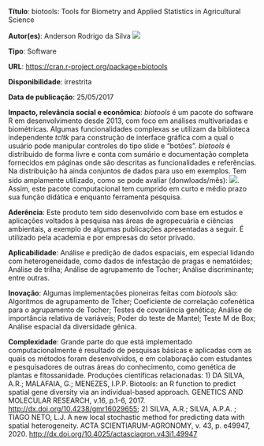 **Título**: biotools: Tools for Biometry and Applied Statistics in Agricultural Science

**Autor(es)**: Anderson Rodrigo da Silva [![](https://orcid.org/sites/default/files/images/orcid_16x16.png)](https://orcid.org/0000-0003-2518-542X)

**Tipo**: Software

**URL**: <https://cran.r-project.org/package=biotools>

**Disponibilidade**: irrestrita

**Data de publicação**: 25/05/2017

**Impacto, relevância social e econômica**: _biotools_ é um pacote do software R em desenvolvimento desde 2013, com foco em análises multivariadas e biométricas. Algumas funcionalidades complexas se utilizam da biblioteca independente _tcltk_ para construção de interface gráfica com a qual o usuário pode manipular controles do tipo slide e “botões”. _biotools_ é distribuido de forma livre e conta com sumário e documentação completa fornecidos em páginas onde são descritas as funcionalidades e referências. Na distribuição há ainda conjuntos de dados para uso em exemplos. Tem sido amplamente utilizado, como se pode avaliar (donwloads/mês): ![](https://cranlogs.r-pkg.org/badges/biotools). Assim, este pacote computacional tem cumprido em curto e médio prazo sua função didática e enquanto ferramenta pesquisa.

**Aderência**: Este produto tem sido desenvolvido com base em estudos e aplicações voltados à pesquisa nas áreas de agropecuária e ciências ambientais, a exemplo de algumas publicações apresentadas a seguir. É utilizado pela academia e por empresas do setor privado.

**Aplicabilidade**: Análise e predição de dados espaciais, em especial lidando com heterogeneidade, como dados de infestação de pragas e nematóides; Análise de trilha; Análise de agrupamento de Tocher; Análise discriminante; entre outras.

**Inovação**: Algumas implementações pioneiras feitas com _biotools_ são: Algoritmos de agrupamento de Tcher;  Coeficiente de correlação cofenética para o agrupamento de Tocher; Testes de covariância genética; Análise de importância relativa de variáveis; Poder do teste de Mantel; Teste M de Box; Análise espacial da diversidade gênica.

**Complexidade**: Grande parte do que está implementado computacionalmente é resultado de pesquisas básicas e aplicadas com as quais os métodos foram desenvolvidos, e em colaboração com estudantes e pesquisadores de outras áreas do conhecimento, como genética de plantas e fitossanidade. Produções científicas relacionadas: 1) DA SILVA, A.R.; MALAFAIA, G.; MENEZES, I.P.P. Biotools: an R function to predict spatial gene diversity via an individual-based approach. GENETICS AND MOLECULAR RESEARCH, v.16, p.1-6, 2017. <http://dx.doi.org/10.4238/gmr16029655>; 2) SILVA, A.R.; SILVA, A.P.A. ; TIAGO NETO, L.J. A new local stochastic method for predicting data with spatial heterogeneity. ACTA SCIENTIARUM-AGRONOMY, v. 43, p. e49947, 2020. <http://dx.doi.org/10.4025/actasciagron.v43i1.49947>

